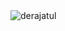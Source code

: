 <img src="https://komarev.com/ghpvc/?username=derajatul&label=Profile%20views&color=0e75b6&style=flat" alt="derajatul" /> 


